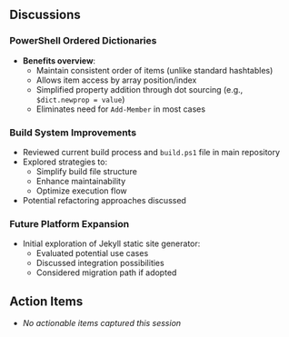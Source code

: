 ## Discussions

### PowerShell Ordered Dictionaries
- **Benefits overview**:
  - Maintain consistent order of items (unlike standard hashtables)
  - Allows item access by array position/index
  - Simplified property addition through dot sourcing (e.g., `$dict.newprop = value`)
  - Eliminates need for `Add-Member` in most cases

### Build System Improvements
- Reviewed current build process and `build.ps1` file in main repository
- Explored strategies to:
  - Simplify build file structure
  - Enhance maintainability
  - Optimize execution flow
- Potential refactoring approaches discussed

### Future Platform Expansion
- Initial exploration of Jekyll static site generator:
  - Evaluated potential use cases
  - Discussed integration possibilities
  - Considered migration path if adopted

## Action Items
- *No actionable items captured this session*